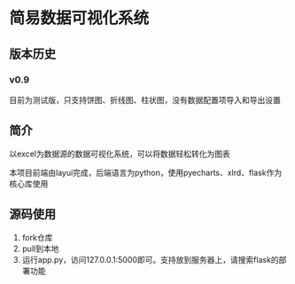 # 简易数据可视化系统

## 版本历史

### v0.9

目前为测试版，只支持饼图、折线图、柱状图，没有数据配置项导入和导出设置



## 简介

以excel为数据源的数据可视化系统，可以将数据轻松转化为图表

本项目前端由layui完成，后端语言为python，使用pyecharts、xlrd、flask作为核心库使用



## 源码使用

1. fork仓库
2. pull到本地
3. 运行app.py，访问127.0.0.1:5000即可。支持放到服务器上，请搜索flask的部署功能

